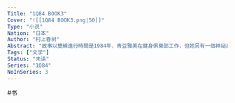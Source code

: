 ```yaml
---
Title: "1Q84 BOOK3"
Cover: "![[1Q84 BOOK3.png|50]]"
Type: "小说"
Nation: "日本"
Author: "村上春树"
Abstract: "故事以雙線進行時間是1984年，青豆雅美在健身俱樂部工作，但她另有一個神祕身分，而喜愛寫作的補習班數學老師川奈天吾則為了一篇小說新人獎投稿著迷不已，兩個主角雙線平行地發展，從互不相關到發展出奇妙的戀情，從詭異的1Q84年回到幼年时代……"
Tags: ["文学"]
Status: "未读"
Series: "1Q84"
NoInSeries: 3
---
```


#书 